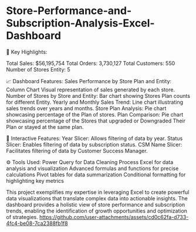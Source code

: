 # Store-Performance-and-Subscription-Analysis-Excel-Dashboard

🌟 Key Highlights:

Total Sales: $56,195,754
Total Orders: 3,730,127
Total Customers: 550
Number of Stores Entity: 5

📈 Dashboard Features:
Sales Performance by Store Plan and Entity: Column Chart Visual representation of sales generated by each store.
Number of Stores by Store and Entity: Bar chart showing Stores Plan counts for different Entity.
Yearly and Monthly Sales Trend: Line chart illustrating sales trends over years and months.
Store Plan Analysis: Pie chart showcasing percentage of the Plan of stores.
Plan Comparison: Pie chart showcasing percentage of the Stores that upgraded or Downgraded Their Plan or stayed at the same plan.

🔧 Interactive Features:
Year Slicer: Allows filtering of data by year.
Status Slicer: Enables filtering of data by subscription status.
CSM Name Slicer: Facilitates filtering of data by Customer Success Manager.

⚙ Tools Used:
Power Query for Data Cleaning Process
Excel for data analysis and visualization
Advanced formulas and functions for precise calculations
Pivot tables for data summarization
Conditional formatting for highlighting key metrics

This project exemplifies my expertise in leveraging Excel to create powerful data visualizations that translate complex data into actionable insights. The dashboard provides a holistic view of store performance and subscription trends, enabling the identification of growth opportunities and optimization of strategies.
https://github.com/user-attachments/assets/cd0c62fa-d733-4fc4-be08-7ca2388fb1f8
